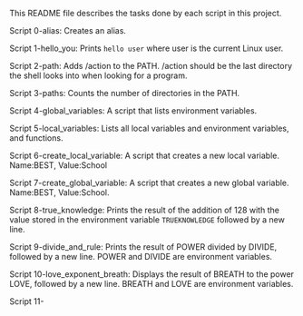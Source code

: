 This README file describes the tasks done by each script in this project.

Script 0-alias: Creates an alias.

Script 1-hello_you: Prints `hello user` where user is the current Linux user.

Script 2-path: Adds /action to the PATH. /action should be the last directory the shell looks into when looking for a program.

Script 3-paths: Counts the number of directories in the PATH.

Script 4-global_variables: A script that lists environment variables.

Script 5-local_variables: Lists all local variables and environment variables, and functions.

Script 6-create_local_variable: A script that creates a new local variable. Name:BEST, Value:School

Script 7-create_global_variable: A script that creates a new global variable. Name:BEST, Value:School.

Script 8-true_knowledge: Prints the result of the addition of 128 with the value stored in the environment variable `TRUEKNOWLEDGE` followed by a new line.

Script 9-divide_and_rule: Prints the result of POWER divided by DIVIDE, followed by a new line. POWER and DIVIDE are environment variables.

Script 10-love_exponent_breath: Displays the result of BREATH to the power LOVE, followed by a new line. BREATH and LOVE are environment variables.

Script 11-

